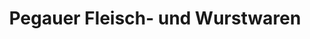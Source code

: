 ---
title: "Pegauer Fleisch- und Wurstwaren"
url: /pegau/pegauer-fleisch-und-wurstwaren-eulauer-strasse/
shop: Metzgerei
---